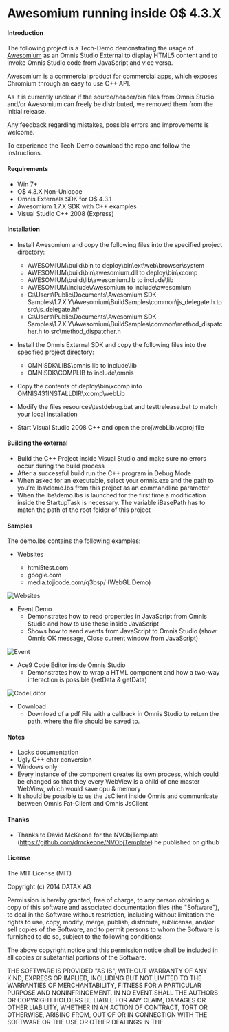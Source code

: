 Awesomium running inside O$ 4.3.X
=======================

#### Introduction

The following project is a Tech-Demo demonstrating the usage of [Awesomium](http://awesomium.com/) as an Omnis Studio External to display HTML5 content and to invoke Omnis Studio code from JavaScript and vice versa.

Awesomium is a commercial product for commercial apps, which exposes Chromium through an easy to use C++ API.

As it is currently unclear if the source/header/bin files from Omnis Studio and/or Awesomium can freely be distributed, we removed them from the initial release.

Any feedback regarding mistakes, possible errors and improvements is welcome.

To experience the Tech-Demo download the repo and follow the instructions.

#### Requirements

+ Win 7+
+ O$ 4.3.X Non-Unicode
+ Omnis Externals SDK for O$ 4.3.1
+ Awesomium 1.7.X SDK with C++ examples
+ Visual Studio C++ 2008 (Express)

#### Installation

+ Install Awesomium and copy the following files into the specified project directory:
    * AWESOMIUM\build\bin to deploy\bin\ext\web\browser\system
    * AWESOMIUM\build\bin\awesomium.dll to deploy\bin\xcomp
    * AWESOMIUM\build\lib\awesomium.lib to include\lib
    * AWESOMIUM\include\Awesomium to include\awesomium
    * C:\Users\Public\Documents\Awesomium SDK Samples\1.7.X.Y\Awesomium\BuildSamples\common\js_delegate.h to src\js_delegate.h#
    * C:\Users\Public\Documents\Awesomium SDK Samples\1.7.X.Y\Awesomium\BuildSamples\common\method_dispatcher.h to src\method_dispatcher.h
    

+ Install the Omnis External SDK and copy the following files into the specified project directory:
    * OMNISDK\LIBS\omnis.lib to include\lib
    * OMNISDK\COMPLIB to include\omnis

+ Copy the contents of deploy\bin\xcomp into OMNIS431INSTALLDIR\xcomp\webLib
+ Modify the files resources\testdebug.bat and testtrelease.bat to match your local installation
+ Start Visual Studio 2008 C++ and open the proj\webLib.vcproj file

#### Building the external

+ Build the C++ Project inside Visual Studio and make sure no errors occur during the build process
+ After a successful build run the C++ program in Debug Mode
+ When asked for an executable, select your omnis.exe and the path to you're lbs\demo.lbs from this project as an commandline parameter
+ When the lbs\demo.lbs is launched for the first time a modification inside the StartupTask is necessary. The variable iBasePath has to match the path of the root folder of this project

#### Samples

The demo.lbs contains the following examples:

+ Websites

    + html5test.com
    + google.com
    + media.tojicode.com/q3bsp/ (WebGL Demo)

![Websites](resources/screenshot-1.png?raw=true "Websites")

+ Event Demo
    * Demonstrates how to read properties in JavaScript from Omnis Studio and how to use these inside JavaScript
    * Shows how to send events from JavaScript to Omnis Studio (show Omnis OK message, Close current window from JavaScript)

![Event](resources/screenshot-2.png?raw=true "Event")

+ Ace9 Code Editor inside Omnis Studio
    * Demonstrates how to wrap a HTML component and how a two-way interaction is possible (setData & getData)

![CodeEditor](resources/screenshot-3.png?raw=true "CodeEditor")

+ Download 
	* Download of a pdf File with a callback in Omnis Studio to return the path, where the file should be saved to.

#### Notes

+ Lacks documentation
+ Ugly C++ char conversion
+ Windows only
+ Every instance of the component creates its own process, which could be changed so that they every WebView is a child of one master WebView, which would save cpu & memory
+ It should be possible to us the JsClient inside Omnis and communicate between Omnis Fat-Client and Omnis JsClient

#### Thanks

+ Thanks to David McKeone for the NVObjTemplate (https://github.com/dmckeone/NVObjTemplate) he published on github

#### License

The MIT License (MIT)

Copyright (c) 2014 DATAX AG

Permission is hereby granted, free of charge, to any person obtaining a copy
of this software and associated documentation files (the "Software"), to deal
in the Software without restriction, including without limitation the rights
to use, copy, modify, merge, publish, distribute, sublicense, and/or sell
copies of the Software, and to permit persons to whom the Software is
furnished to do so, subject to the following conditions:

The above copyright notice and this permission notice shall be included in all
copies or substantial portions of the Software.

THE SOFTWARE IS PROVIDED "AS IS", WITHOUT WARRANTY OF ANY KIND, EXPRESS OR
IMPLIED, INCLUDING BUT NOT LIMITED TO THE WARRANTIES OF MERCHANTABILITY,
FITNESS FOR A PARTICULAR PURPOSE AND NONINFRINGEMENT. IN NO EVENT SHALL THE
AUTHORS OR COPYRIGHT HOLDERS BE LIABLE FOR ANY CLAIM, DAMAGES OR OTHER
LIABILITY, WHETHER IN AN ACTION OF CONTRACT, TORT OR OTHERWISE, ARISING FROM,
OUT OF OR IN CONNECTION WITH THE SOFTWARE OR THE USE OR OTHER DEALINGS IN THE
